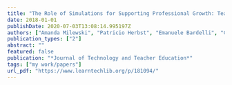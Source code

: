 ```yaml
---
title: "The Role of Simulations for Supporting Professional Growth: Teachers’ Engagement in Virtual Professional Experimentation"
date: 2018-01-01
publishDate: 2020-07-03T13:08:14.995197Z
authors: ["Amanda Milewski", "Patricio Herbst", "Emanuele Bardelli", "Carolyn Hetrick"]
publication_types: ["2"]
abstract: ""
featured: false
publication: "*Journal of Technology and Teacher Education*"
tags: ["my work/papers"]
url_pdf: "https://www.learntechlib.org/p/181094/"
---
```


